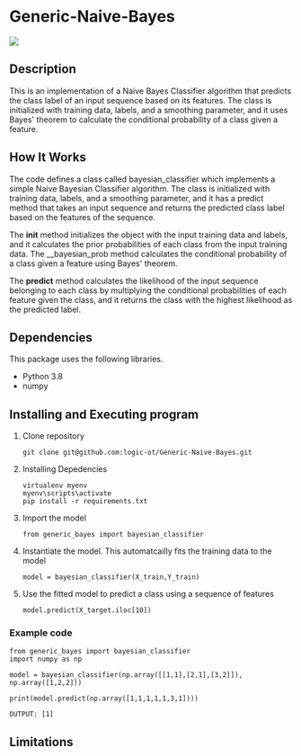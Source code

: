# Generic-Naive-Bayes

![](https://miro.medium.com/max/702/0*3_J7YH5beFVmpxBg.png)

## Description
This is an implementation of a Naive Bayes Classifier algorithm that predicts the class label of an input sequence based on its features. The class is initialized with training data, labels, and a smoothing parameter, and it uses Bayes' theorem to calculate the conditional probability of a class given a feature.


## How It Works
The code defines a class called bayesian_classifier which implements a simple Naive Bayesian Classifier algorithm. The class is initialized with training data, labels, and a smoothing parameter, and it has a predict method that takes an input sequence and returns the predicted class label based on the features of the sequence.

The __init__ method initializes the object with the input training data and labels, and it calculates the prior probabilities of each class from the input training data. The __bayesian_prob method calculates the conditional probability of a class given a feature using Bayes' theorem.

The <b>predict</b> method calculates the likelihood of the input sequence belonging to each class by multiplying the conditional probabilities of each feature given the class, and it returns the class with the highest likelihood as the predicted label.

## Dependencies
This package uses the following libraries.
* Python 3.8
* numpy

## Installing and Executing program

1. Clone repository
    ```
    git clone git@github.com:logic-ot/Generic-Naive-Bayes.git
    ```
2. Installing Depedencies
    ```
    virtualenv myenv
    myenv\scripts\activate    
    pip install -r requirements.txt
    ```
2. Import the model
   ```
   from generic_bayes import bayesian_classifier
   ```
3. Instantiate the model. This automatcailly fits the training data to the model
    ```
    model = bayesian_classifier(X_train,Y_train)
    ```
5. Use the fitted model to predict a class using a sequence of features 
    ```
    model.predict(X_target.iloc[10])
    ```
### Example code
    from generic_bayes import bayesian_classifier
    import numpy as np

    model = bayesian_classifier(np.array([[1,1],[2,1],[3,2]]), np.array([1,2,2]))

    print(model.predict(np.array([1,1,1,1,1,3,1])))

    OUTPUT: [1]

    
  ## Limitations


